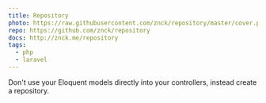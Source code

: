 ```yaml
---
title: Repository
photo: https://raw.githubusercontent.com/znck/repository/master/cover.png
repo: https://github.com/znck/repository
docs: http://znck.me/repository
tags:
  - php
  - laravel
---
```


Don't use your Eloquent models directly into your controllers, instead create a repository.
